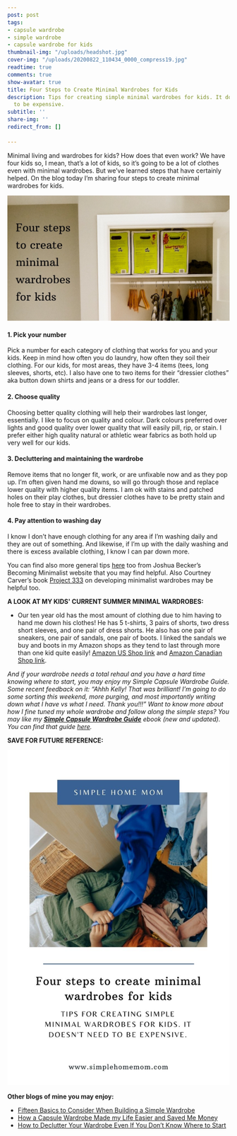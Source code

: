 ```yaml
---
post: post
tags:
- capsule wardrobe
- simple wardrobe
- capsule wardrobe for kids
thumbnail-img: "/uploads/headshot.jpg"
cover-img: "/uploads/20200822_110434_0000_compress19.jpg"
readtime: true
comments: true
show-avatar: true
title: Four Steps to Create Minimal Wardrobes for Kids
description: Tips for creating simple minimal wardrobes for kids. It doesn't need
  to be expensive.
subtitle: ''
share-img: ''
redirect_from: []

---
```

Minimal living and wardrobes for kids? How does that even work? We have four kids so, I mean, that’s a lot of kids, so it’s going to be a lot of clothes even with minimal wardrobes. But we’ve learned steps that have certainly helped. On the blog today I’m sharing four steps to create minimal wardrobes for kids.

![An image of my son's closet.](/uploads/wardrobe.jpg "wadrobe")

#### 1. Pick your number

Pick a number for each category of clothing that works for you and your kids. Keep in mind how often you do laundry, how often they soil their clothing. For our kids, for most areas, they have 3-4 items (tees, long sleeves, shorts, etc). I also have one to two items for their “dressier clothes” aka button down shirts and jeans or a dress for our toddler.

#### 2. Choose quality

Choosing better quality clothing will help their wardrobes last longer, essentially. I like to focus on quality and colour. Dark colours preferred over lights and good quality over lower quality that will easily pill, rip, or stain. I prefer either high quality natural or athletic wear fabrics as both hold up very well for our kids.

#### 3. Decluttering and maintaining the wardrobe

Remove items that no longer fit, work, or are unfixable now and as they pop up. I’m often given hand me downs, so will go through those and replace lower quality with higher quality items. I am ok with stains and patched holes on their play clothes, but dressier clothes have to be pretty stain and hole free to stay in their wardrobes.

#### 4. Pay attention to washing day

I know I don’t have enough clothing for any area if I’m washing daily and they are out of something. And likewise, if I’m up with the daily washing and there is excess available clothing, I know I can par down more.

You can find also more general tips [here](https://www.becomingminimalist.com/thin-closet/) too from Joshua Becker’s Becoming Minimalist website that you may find helpful. Also Courtney Carver’s book [Project 333](https://amzn.to/2ZdURKp) on developing minimalist wardrobes may be helpful too.

**A LOOK AT MY KIDS' CURRENT SUMMER  MINIMAL WARDROBES:**

* Our ten year old has the most amount of clothing due to him having to hand me down his clothes! He has 5 t-shirts, 3 pairs of shorts, two dress short sleeves, and one pair of dress shorts. He also has one pair of sneakers, one pair of sandals, one pair of boots. I linked the sandals we buy and boots in my Amazon shops as they tend to last through more than one kid quite easily! [Amazon US Shop link](www.amazon.com/shop/simplehomemom) and [Amazon Canadian Shop link](www.amazon.ca/shop/simplehomemom).

_And if your wardrobe needs a total rehaul and you have a hard time knowing where to start, you may enjoy my Simple Capsule Wardrobe Guide. Some recent feedback on it: “Ahhh Kelly! That was brilliant! I’m going to do some sorting this weekend, more purging, and most importantly writing down what I have vs what I need. Thank you!!!” Want to know more about how I fine tuned my whole wardrobe and follow along the simple steps? You may like my_ [**_Simple Capsule Wardrobe Guide_**](https://www.simplehomemom.com/simple-capsule-wardrobe-guide/) _ebook (new and updated). You can find that guide_ [_here_](https://www.simplehomemom.com/simple-capsule-wardrobe-guide/)_._

**SAVE FOR FUTURE REFERENCE:**

![A woman laying in a bed of messy clothes with the blog title below it.](/uploads/four-steps-to-create-minimal-wardrobes-for-kids-shm.jpg "Four steps to create minimal wardrobes for kids SHM")

**Other blogs of mine you may enjoy:**

* [Fifteen Basics to Consider When Building a Simple Wardrobe](https://www.simplehomemom.com/2020-11-11-fifteen-basics-to-consider-when-building-a-simple-wardrobe/)
* [How a Capsule Wardrobe Made my Life Easier and Saved Me Money](https://www.simplehomemom.com/2020-10-27-how-a-capsule-wardrobe-made-my-life-easier-and-saved-me-money/)
* [How to Declutter Your Wardrobe Even If You Don’t Know Where to Start](https://www.simplehomemom.com/2020-08-25-how-to-declutter-your-wardrobe-even-if-you-don-t-know-where-to-start/)